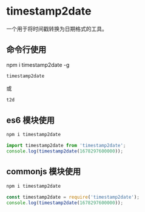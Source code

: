 # timestamp2date

一个用于将时间戳转换为日期格式的工具。

## 命令行使用

npm i timestamp2date -g

```bash
timestamp2date
```

或

```bash
t2d
```

## es6 模块使用

```bash
npm i timestamp2date
```

```javascript
import timestamp2date from 'timestamp2date';
console.log(timestamp2date(1678297600000));
```

## commonjs 模块使用

```bash
npm i timestamp2date
```

```javascript
const timestamp2date = require('timestamp2date');
console.log(timestamp2date(1678297600000));
```
